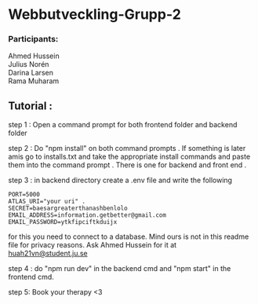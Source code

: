 
# Webbutveckling-Grupp-2

### Participants:<br>
Ahmed Hussein<br>
Julius Norén<br>
Darina Larsen<br>
Rama Muharam


## Tutorial :

step 1 : Open a command prompt for both frontend folder and backend folder

step 2 : Do "npm install" on both command prompts . If something is later amis go to installs.txt and take the appropriate install commands and paste them into the command prompt . There is one for backend and front end .

step 3 : in backend directory create a .env file and write the following 
```
PORT=5000
ATLAS_URI="your uri" .
SECRET=baesargreaterthanashbenlolo
EMAIL_ADDRESS=information.getbetter@gmail.com
EMAIL_PASSWORD=ytkfipciftkduijx
```

for this you need to connect to a database. Mind ours is not in this readme file for privacy reasons. Ask Ahmed Hussein for it at huah21vn@student.ju.se

step 4 : do "npm run dev" in the backend cmd and "npm start" in the frontend cmd.

step 5: Book your therapy <3


